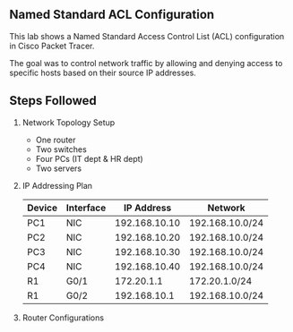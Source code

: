 ## Named Standard ACL Configuration 

This lab shows a Named Standard Access Control List (ACL) configuration in Cisco Packet Tracer.

The goal was to control network traffic by allowing and denying access to specific hosts based on their source IP addresses.

## Steps Followed
1. Network Topology Setup
   - One router
   - Two switches
   - Four PCs (IT dept & HR dept)
   - Two servers
  
2. IP Addressing Plan
   
   | Device | Interface | IP Address | Network |
   |---------|------------|-------------|----------|
   | PC1 | NIC | 192.168.10.10 | 192.168.10.0/24 |
   | PC2 | NIC | 192.168.10.20 | 192.168.10.0/24 |
   | PC3 | NIC | 192.168.10.30 | 192.168.10.0/24 |
   | PC4 | NIC | 192.168.10.40 | 192.168.10.0/24 |
   | R1 | G0/1 | 172.20.1.1 | 172.20.1.0/24 |
   | R1 | G0/2 | 192.168.10.1 | 192.168.10.0/24 |

3. Router Configurations

